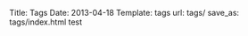 Title: Tags
Date: 2013-04-18
Template: tags
url: tags/
save_as: tags/index.html
test
<div id="tagcloud" style="width: 80%; align-self: center;" />